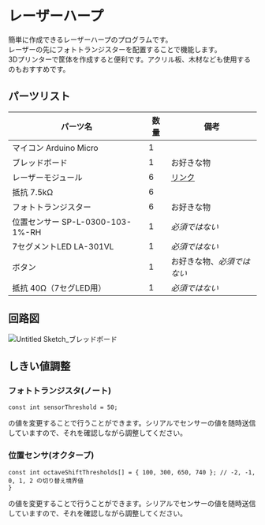 # レーザーハープ
簡単に作成できるレーザーハープのプログラムです。  
レーザーの先にフォトトランジスターを配置することで機能します。  
3Dプリンターで筐体を作成すると便利です。アクリル板、木材なども使用するのもおすすめです。  

## パーツリスト

| パーツ名                          | 数量 | 備考                                     |
|----------------------------------|------|------------------------------------------|
| マイコン Arduino Micro           | 1    |                                          |
| ブレッドボード                   | 1    | お好きな物                               |
| レーザーモジュール               | 6    | [リンク](https://amzn.asia/d/j9F3qS8)   |
| 抵抗 7.5kΩ                        | 6    |                                       
| フォトトランジスター          | 6    | お好きな物                           ||
| 位置センサー SP-L-0300-103-1%-RH| 1    | *必須ではない*                           |
| 7セグメントLED LA-301VL         | 1    | *必須ではない*                           |
| ボタン                           | 1    | お好きな物、*必須ではない*              |
| 抵抗 40Ω（7セグLED用）          | 1    | *必須ではない*                           |


## 回路図
![Untitled Sketch_ブレッドボード](https://github.com/user-attachments/assets/5fba87bc-52f1-47f8-b618-5949f19578cc)


## しきい値調整

### フォトトランジスタ(ノート)
```
const int sensorThreshold = 50;
```
の値を変更することで行うことができます。シリアルでセンサーの値を随時送信していますので、それを確認しながら調整してください。

### 位置センサ(オクターブ)
```
const int octaveShiftThresholds[] = { 100, 300, 650, 740 }; // -2, -1, 0, 1, 2 の切り替え境界値
}
```
の値を変更することで行うことができます。シリアルでセンサーの値を随時送信していますので、それを確認しながら調整してください。
